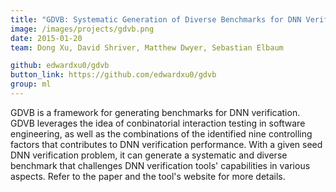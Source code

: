 ```yaml
---
title: "GDVB: Systematic Generation of Diverse Benchmarks for DNN Verification"
image: /images/projects/gdvb.png
date: 2015-01-20
team: Dong Xu, David Shriver, Matthew Dwyer, Sebastian Elbaum

github: edwardxu0/gdvb
button_link: https://github.com/edwardxu0/gdvb
group: ml
---
```


GDVB is a framework for generating benchmarks for DNN verification. GDVB leverages the idea of conbinatorial interaction testing in software engineering, as well as the combinations of the identified nine controlling factors that contributes to DNN verification performance. With a given seed DNN verification problem, it can generate a systematic and diverse benchmark that challenges DNN verification tools' capabilities in various aspects. Refer to the paper and the tool's website for more details.
